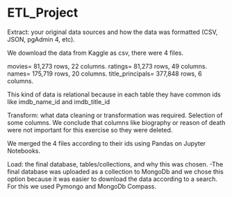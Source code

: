 # ETL_Project

Extract: your original data sources and how the data was formatted (CSV, JSON, pgAdmin 4, etc).

We download the data from Kaggle as csv, there were 4 files.

movies= 81,273 rows, 22 columns. 
ratings= 81,273 rows, 49 columns. 
names= 175,719 rows, 20 columns. 
title_principals= 377,848 rows, 6 columns.

This kind of data is relational because in each table they have common ids like imdb_name_id and imdb_title_id

Transform: what data cleaning or transformation was required. Selection of some columns. We conclude that columns like biography or reason of death were not important for this exercise so they were deleted.

We merged the 4 files according to their ids using Pandas on Jupyter Notebooks.

Load: the final database, tables/collections, and why this was chosen. -The final database was uploaded as a collection to MongoDb and we chose this option because it was easier to download the data according to a search. For this we used Pymongo and MongoDb Compass.
